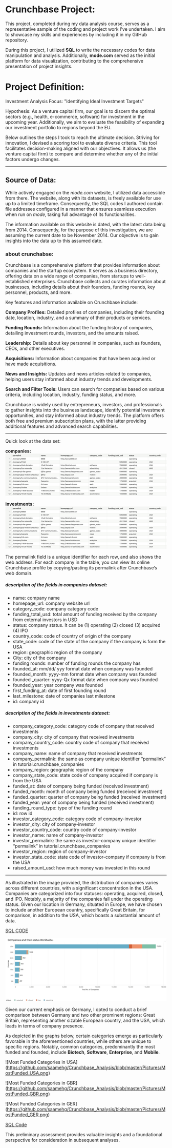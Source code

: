 # Crunchbase Project:
This project, completed during my data analysis course, serves as a representative sample of the coding and project work I've undertaken. I aim to showcase my skills and experiences by including it in my GitHub repository.

During this project, I utilized **SQL** to write the necessary codes for data manipulation and analysis. Additionally, **mode.com** served as the initial platform for data visualization, contributing to the comprehensive presentation of project insights.

# Project Definition: 

Investment Analysis Focus: "Identifying Ideal Investment Targets"

Hypothesis: As a venture capital firm, our goal is to discern the optimal sectors (e.g., health, e-commerce, software) for investment in the upcoming year. Additionally, we aim to evaluate the feasibility of expanding our investment portfolio to regions beyond the EU.


Below outlines the steps I took to reach the ultimate decision. Striving for innovation, I devised a scoring tool to evaluate diverse criteria. This tool facilitates decision-making aligned with our objectives. It allows us (the venture capital firm) to compare and determine whether any of the initial factors undergo changes.

***

## Source of Data:
While actively engaged on the *mode.com* website, I utilized data accessible from there. The website, along with its datasets, is freely available for use up to a limited timeframe. Consequently, the SQL codes I authored contain file addresses configured in a manner that ensures seamless execution when run on *mode*, taking full advantage of its functionalities.

The information available on this website is dated, with the latest data being from 2014. Consequently, for the purpose of this investigation, we are assuming the current date to be November 2014. Our objective is to gain insights into the data up to this assumed date.

### about crunchabse: 
Crunchbase is a comprehensive platform that provides information about companies and the startup ecosystem. It serves as a business directory, offering data on a wide range of companies, from startups to well-established enterprises. Crunchbase collects and curates information about businesses, including details about their founders, funding rounds, key personnel, products, and more.

Key features and information available on Crunchbase include:

**Company Profiles:**  Detailed profiles of companies, including their founding date, location, industry, and a summary of their products or services.

**Funding Rounds:** Information about the funding history of companies, detailing investment rounds, investors, and the amounts raised.

**Leadership:** Details about key personnel in companies, such as founders, CEOs, and other executives.

**Acquisitions:** Information about companies that have been acquired or have made acquisitions.

**News and Insights:** Updates and news articles related to companies, helping users stay informed about industry trends and developments.

**Search and Filter Tools:** Users can search for companies based on various criteria, including location, industry, funding status, and more.

Crunchbase is widely used by entrepreneurs, investors, and professionals to gather insights into the business landscape, identify potential investment opportunities, and stay informed about industry trends. The platform offers both free and premium subscription plans, with the latter providing additional features and advanced search capabilities.

---

Quick look at the data set:

**companies:**
![Comapnies Dataset](https://github.com/saamehg/Crunchbase_Analysis/blob/master/Pictures/crunchbase_comapnies_dataset.png)

**investments:**
![investments Dataset](https://github.com/saamehg/Crunchbase_Analysis/blob/master/Pictures/crunchbase_comapnies_dataset.png)


The permalink field is a unique identifier for each row, and also shows the web address. For each company in the table, you can view its online Crunchbase profile by copying/pasting its permalink after Crunchbase’s web domain.

##### description of the fields in companies dataset:
- name:	company name
- homepage_url:	company website url
- category_code: company category code
- funding_total_usd: total amount of funding received by the company from external investors in USD
- status: company status. It can be (1) operating (2) closed (3) acquired (4) IPO
- country_code: code of country of origin of the company
- state_code: code of the state of the company if the company is form the USA
- region: geographic region of the company
- City: city of the company
- funding rounds: number of funding rounds the company has 
- founded_at: mm/dd/ yyy format date when company was founded
- founded_month: yyyy-mm format date when company was founded
- founded _quarter: yyyy-Qx format date when company was founded
- founded_year: year company was founded
- first_funding_at: date of first founding round
- last_milestone: date of companies last milestone
- id: company id

##### description of the fields in investments dataset:


- company_category_code: category code of company that received investments
- company_city: city of company that received investments
- company_country_code: country code of company that received investments
- company_name: name of company that received investments
- company_permalink: the same as company unique identifier “permalink” in tutorial.crunchbase_companies
- company_region: geographic region of the company
- company_state_code: state code of company acquired if company is from the USA
- funded_at: date of company being funded (received investment)
- funded_month: month of company being funded (received investment)
- funded_quarter: quarter of company being funded (received investment)
- funded_year: year of company being funded (received investment)
- funding_round_type: type of the funding round
- id: row id
- investor_category_code: category code of company-investor
- investor_city: city of company-investor
- investor_country_code: country code of company-investor
- investor_name: name of company-investor
- investor_permalink: the same as investor-company unique identifier “permalink” in tutorial.crunchbase_companies
- investor_region: region of company-investor
- investor_state_code: state code of investor-company if company is from the USA
- raised_amount_usd: how much money was invested in this round

*** 

As illustrated in the image provided, the distribution of companies varies across different countries, with a significant concentration in the USA. Companies are categorized into four statuses: operating, acquired, closed, and IPO. 
Notably, a majority of the companies fall under the operating status. Given our location in Germany, situated in Europe, we have chosen to include another European country, specifically Great Britain, for comparison, in addition to the USA, which boasts a substantial amount of data.


[SQL CODE](https://github.com/saamehg/Crunchbase_Analysis/blob/master/SQL%20Codes/Number_of_companies_per_Category_WorldWide.sql)

![Number of Comapaies WordlWide](https://github.com/saamehg/Crunchbase_Analysis/blob/master/Pictures/Number_of_companies_per_Category_WorldWide.jpg)

Given our current emphasis on Germany, I opted to conduct a brief comparison between Germany and two other prominent regions: Great Britain, representing another sizable European country, and the USA, which leads in terms of company presence.

As depicted in the graphs below, certain categories emerge as particularly favorable in the aforementioned countries, while others are unique to specific regions. Notably, common categories, predominantly the most funded and founded, include **Biotech**, **Software**, **Enterprise**, and **Mobile**.

![Most Funded Categories in USA] (https://github.com/saamehg/Crunchbase_Analysis/blob/master/Pictures/MostFunded_USA.png) 

![Most Funded Categories in GBR] (https://github.com/saamehg/Crunchbase_Analysis/blob/master/Pictures/MostFunded_GBR.png)

![Most Funded Categories in GER] (https://github.com/saamehg/Crunchbase_Analysis/blob/master/Pictures/MostFunded_GER.png) 

[SQL Code](https://github.com/saamehg/Crunchbase_Analysis/blob/master/SQL%20Codes/Categories_FundingStatus_USE_GBBR_GER.sql)

This preliminary assessment provides valuable insights and a foundational perspective for consideration in subsequent analyses.